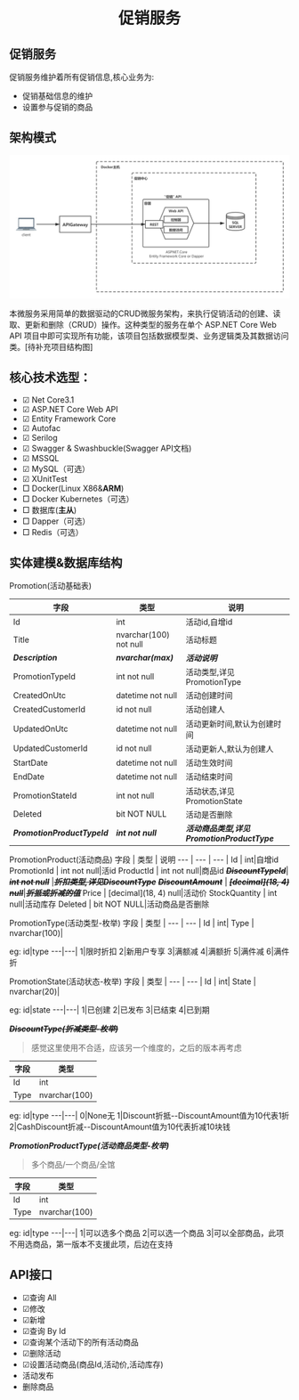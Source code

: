 
# <center>促销服务</center>
## 促销服务
促销服务维护着所有促销信息,核心业务为:
- 促销基础信息的维护
- 设置参与促销的商品

## 架构模式
![avatar](/img/促销中心架构图.png)

本微服务采用简单的数据驱动的CRUD微服务架构，来执行促销活动的创建、读取、更新和删除（CRUD）操作。这种类型的服务在单个 ASP.NET Core Web API 项目中即可实现所有功能，该项目包括数据模型类、业务逻辑类及其数据访问类。[待补充项目结构图]

## 核心技术选型：
- ☑ Net Core3.1
- ☑ ASP.NET Core Web API
- ☑ Entity Framework Core
- ☑ Autofac
- ☑ Serilog
- ☑ Swagger & Swashbuckle(Swagger API文档)
- ☑ MSSQL
- ☑ MySQL（可选）
- ☑ XUnitTest
- □ Docker(Linux X86&**ARM**)
- □ Docker Kubernetes（可选）
- □ 数据库(**主从**)
- □ Dapper（可选）
- □ Redis（可选）

## 实体建模&数据库结构

Promotion(活动基础表)

字段 | 类型 | 说明
--- | --- | --- |
Id | int|活动id,自增id
Title | nvarchar(100) not null|活动标题
**_Description_** | **_nvarchar(max)_**|**_活动说明_**
PromotionTypeId | int not null|活动类型,详见PromotionType
CreatedOnUtc|datetime not null|活动创建时间
CreatedCustomerId|id not null|活动创建人
UpdatedOnUtc|datetime not null|活动更新时间,默认为创建时间
UpdatedCustomerId|id not null|活动更新人,默认为创建人
StartDate | datetime not null|活动生效时间
EndDate | datetime not null|活动结束时间
PromotionStateId|int not null|活动状态,详见PromotionState
Deleted | bit NOT NULL|活动是否删除
**_PromotionProductTypeId_** | **_int not null_**|**_活动商品类型,详见PromotionProductType_**



PromotionProduct(活动商品)
字段 | 类型 | 说明
--- | --- | --- |
Id | int|自增id
PromotionId | int not null|活id
ProductId | int not null|商品id
**~~_DiscountTypeId_~~**| **~~_int not null_~~** |**~~_折扣类型,详见DiscountType_~~**
**~~_DiscountAmount_~~** | **~~_[decimal](18, 4) null_~~**|**~~_折抵或折减的值_~~**
Price | [decimal](18, 4) null|活动价
StockQuantity | int null|活动库存
Deleted | bit NOT NULL|活动商品是否删除



PromotionType(活动类型-枚举)
字段 | 类型 | 
--- | --- | 
Id | int|
Type | nvarchar(100)|

eg:
id|type
---|---|
1|限时折扣
2|新用户专享
3|满额减
4|满额折
5|满件减
6|满件折

PromotionState(活动状态-枚举)
字段 | 类型 | 
--- | --- | 
Id | int|
State | nvarchar(20)|

eg:
id|state
---|---|
1|已创建
2|已发布
3|已结束
4|已到期


**~~_DiscountType(折减类型-枚举)_~~**
>感觉这里使用不合适，应该另一个维度的，之后的版本再考虑

字段 | 类型 | 
--- | --- | 
Id | int|
Type | nvarchar(100)|

eg:
id|type
---|---|
0|None无
1|Discount折抵--DiscountAmount值为10代表1折
2|CashDiscount折减--DiscountAmount值为10代表折减10块钱

**_PromotionProductType(活动商品类型-枚举)_**
> 多个商品/一个商品/全馆

字段 | 类型 | 
--- | --- | 
Id | int|
Type | nvarchar(100)|

eg:
id|type
---|---|
1|可以选多个商品
2|可以选一个商品
3|可以全部商品，此项不用选商品，第一版本不支援此项，后边在支持


##  API接口
- ☑查询 All
- ☑修改
- ☑新增
- ☑查询 By Id
- ☑查询某个活动下的所有活动商品
- ☑删除活动
- ☑设置活动商品(商品Id,活动价,活动库存)
- 活动发布
- 删除商品



